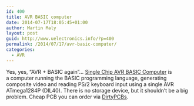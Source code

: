 ```yaml
---
id: 400
title: AVR BASIC computer
date: 2014-07-17T18:05:45+01:00
author: Martin Maly
layout: post
guid: http://www.uelectronics.info/?p=400
permalink: /2014/07/17/avr-basic-computer/
categories:
  - AVR
---
```

Yes, yes, &#8220;AVR + BASIC again&#8221;&#8230; [Single Chip AVR BASIC Computer](http://hackaday.io/project/1260-Single-Chip-AVR-BASIC-Computer) is a computer running the BASIC programming language, generating composite video and reading PS/2 keyboard input using a single AVR ATmega1284P (DIL40). There is no storage device, but it shouldn&#8217;t be a big problem. Cheap PCB you can order via [DirtyPCBs](http://dirtypcbs.com/).